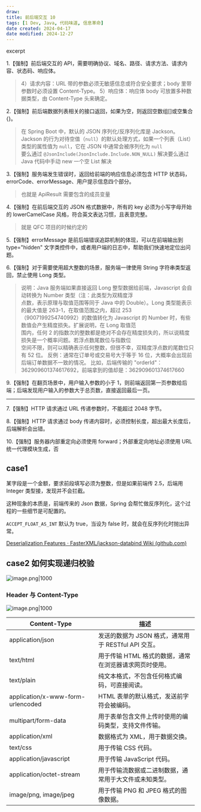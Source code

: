 ```yaml
---
draw:
title: 前后端交互 10
tags: [1 Dev, Java, 代码味道, 信息革命]
date created: 2024-04-17
date modified: 2024-12-27
---
```


excerpt

<!-- more -->
1.【强制】前后端交互的 API，需要明确协议、域名、路径、请求方法、请求内容、状态码、响应体。

> 4）请求内容：URL 带的参数必须无敏感信息或符合安全要求；body 里带参数时必须设置 Content-Type。
  5）响应体：响应体 body 可放置多种数据类型，由 Content-Type 头来确定。

2.【强制】前后端数据列表相关的接口返回，如果为空，则返回空数组[]或空集合{}。

> 在 Spring Boot 中，默认的 JSON 序列化/反序列化库是 Jackson。Jackson 的行为对待空值（`null`）的默认处理方式，如果一个列表（List）类型的属性值为 `null`，它在 JSON 中通常会被序列化为 `null`  
> 要么通过 `@JsonInclude(JsonInclude.Include.NON_NULL)` 解决要么通过 Java 代码中手动 new 一个空 List 解决

3.【强制】服务端发生错误时，返回给前端的响应信息必须包含 HTTP 状态码，errorCode、errorMessage、用户提示信息四个部分。

> 也就是 ApiResult 需要包含的成员变量

4.【强制】在前后端交互的 JSON 格式数据中，所有的 key 必须为小写字母开始的 lowerCamelCase 风格，符合英文表达习惯，且表意完整。

> 就是 QFC 项目的时候约定的

5.【强制】errorMessage 是前后端错误追踪机制的体现，可以在前端输出到 type="hidden" 文字类控件中，或者用户端的日志中，帮助我们快速地定位出问题。

6.【强制】对于需要使用超大整数的场景，服务端一律使用 String 字符串类型返回，禁止使用 Long 类型。

> 说明：Java 服务端如果直接返回 Long 整型数据给前端，Javascript 会自动转换为 Number 类型（注：此类型为双精度浮  
点数，表示原理与取值范围等同于 Java 中的 Double）。Long 类型能表示的最大值是 263-1，在取值范围之内，超过 253  
（9007199254740992）的数值转化为 Javascript 的 Number 时，有些数值会产生精度损失。扩展说明，在 Long 取值范  
围内，任何 2 的指数次的整数都是绝对不会存在精度损失的，所以说精度损失是一个概率问题。若浮点数尾数位与指数位  
空间不限，则可以精确表示任何整数，但很不幸，双精度浮点数的尾数位只有 52 位。
反例：通常在订单号或交易号大于等于 16 位，大概率会出现前后端订单数据不一致的情况。
比如，后端传输的 "orderId"：362909601374617692，前端拿到的值却是：362909601374617660

9.【强制】在翻页场景中，用户输入参数的小于 1，则前端返回第一页参数给后端；后端发现用户输入的参数大于总页数，直接返回最后一页。

---

7.【强制】HTTP 请求通过 URL 传递参数时，不能超过 2048 字节。

8.【强制】HTTP 请求通过 body 传递内容时，必须控制长度，超出最大长度后，后端解析会出错。

10.【强制】服务器内部重定向必须使用 forward；外部重定向地址必须使用 URL 统一代理模块生成，否

## case1

某字段是一个金额，要求前段填写必须为整数，但是如果前端传 2.5，后端用 Integer 类型接，发现并不会拦截。

这种现象的本质是，前端传来的 Json 数据，Spring 会帮忙做反序列化，这个过程的一些细节是可配置的。

`ACCEPT_FLOAT_AS_INT` 默认为 true，当设为 false 时，就会在反序列化时抛出异常。

[Deserialization Features · FasterXML/jackson-databind Wiki (github.com)](https://github.com/FasterXML/jackson-databind/wiki/Deserialization-Features)

## case2 如何实现递归校验

![image.png|1000](https://imagehosting4picgo.oss-cn-beijing.aliyuncs.com/imagehosting/fix-dir%2Fpicgo%2Fpicgo-clipboard-images%2F2024%2F04%2F23%2F11-46-08-5b06c03fc88625c10220ba84ca456f61-20240423114607-6e0fb1.png)

### Header 与 Content-Type

![image.png|1000](https://imagehosting4picgo.oss-cn-beijing.aliyuncs.com/imagehosting/fix-dir%2Fpicgo%2Fpicgo-clipboard-images%2F2024%2F04%2F24%2F11-33-18-aa5c7777e508393085e600a62d65d253-20240424113317-fbd3fd.png)

| Content-Type                      | 描述                                  |
|-----------------------------------|-------------------------------------|
| application/json                  | 发送的数据为 JSON 格式，通常用于 RESTful API 交互。|
| text/html                         | 用于传输 HTML 格式的数据，通常在浏览器请求网页时使用。|
| text/plain                        | 纯文本格式，不包含任何格式编码，可直接阅读。|
| application/x-www-form-urlencoded | HTML 表单的默认格式，发送前字符会被编码。|
| multipart/form-data               | 用于表单包含文件上传时使用的编码类型，支持文件传输。|
| application/xml                   | 数据格式为 XML，用于数据交换。|
| text/css                          | 用于传输 CSS 代码。|
| application/javascript            | 用于传输 JavaScript 代码。|
| application/octet-stream          | 用于传输流数据或二进制数据，通常用于大文件或未知类型。|
| image/png, image/jpeg             | 用于传输 PNG 和 JPEG 格式的图像数据。|
